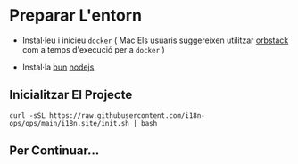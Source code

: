 # Preparar L'entorn

* Instal·leu i inicieu `docker` ( Mac Els usuaris suggereixen utilitzar [orbstack](https://orbstack.dev) com a temps d'execució per a `docker` )

* Instal·la [bun](https://bun.sh/docs/installation) [nodejs](https://nodejs.org/en/download/package-manager)

## Inicialitzar El Projecte

```
curl -sSL https://raw.githubusercontent.com/i18n-ops/ops/main/i18n.site/init.sh | bash
```

## Per Continuar…